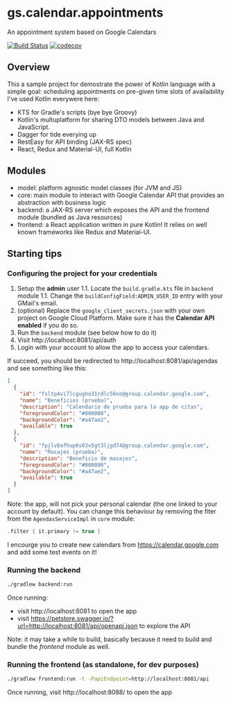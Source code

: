 # gs.calendar.appointments
An appointment system based on Google Calendars

[![Build Status](https://travis-ci.com/gmazzo/gs.calendar.appointments.svg?branch=master)](https://travis-ci.com/gmazzo/gs.calendar.appointments)
[![codecov](https://codecov.io/gh/gmazzo/gs.calendar.appointments/branch/master/graph/badge.svg)](https://codecov.io/gh/gmazzo/gs.calendar.appointments)

## Overview
This a sample project for demostrate the power of Kotlin language with a simple goal: scheduling appointments on pre-given time slots of availaibility
I've used Kotlin everywere here:
- KTS for Gradle's scripts (bye bye Groovy)
- Kotlin's multuplatform for sharing DTO models between Java and JavaScript.
- Dagger for tide everying up
- RestEasy for API binding (JAX-RS spec)
- React, Redux and Material-UI, full Kotlin

## Modules
- model: platform agnostic model classes (for JVM and JS)
- core: main module to interact with Google Calendar API that provides an abstraction with business logic
- backend: a JAX-RS server which exposes the API and the frontend module (bundled as Java resources)
- frontend: a React application written in pure Kotlin! It relies on well known frameworks like Redux and Material-UI.

## Starting tips
### Configuring the project for your credentials
1. Setup the **admin** user
1.1. Locate the `build.gradle.kts` file in `backend` module
1.1. Change the `buildConfigField:ADMIN_USER_ID` entry with your GMail's email.
1. (optional) Replace the `google_client_secrets.json` with your own project on Google Cloud Platform. Make sure it has the **Calendar API enabled** if you do so.
1. Run the `backend` module (see below how to do it)
1. Visit http://localhost:8081/api/auth
1. Login with your account to allow the app to access your calendars. 

If succeed, you should be redirected to http://localhost:8081/api/agendas and see something like this:
```json
[
  {
    "id": "fsltp4vi7lcgugho31rdlc56no@group.calendar.google.com",
    "name": "Beneficios (prueba)",
    "description": "Calendario de prueba para la app de citas",
    "foregroundColor": "#000000",
    "backgroundColor": "#a47ae2",
    "available": true
  },
  {
    "id": "fpjlv6afhup6s03v5gt3ljgd74@group.calendar.google.com",
    "name": "Masajes (prueba)",
    "description": "Beneficio de masajes",
    "foregroundColor": "#000000",
    "backgroundColor": "#a47ae2",
    "available": true
  }
]
```
Note: the app, will not pick your personal calendar (the one linked to your account by default). 
You can change this behaviour by removing the fiter from the `AgendasServiceImpl` in `core` module:
```kotlin
.filter { it.primary != true }
```

I encourge you to create new calendars from https://calendar.google.com and add some test events on it!

### Running the backend
```sh
./gradlew backend:run
```
Once running:
- visit http://localhost:8081 to open the app 
- visit https://petstore.swagger.io/?url=http://localhost:8081/api/openapi.json to explore the API

Note: it may take a while to build, basically because it need to build and bundle the *frontend* module as well.

### Running the frontend (as standalone, for dev purposes)
```sh
./gradlew frontend:run -t -PapiEndpoint=http://localhost:8081/api
```
Once running, visit http://localhost:8088/ to open the app
